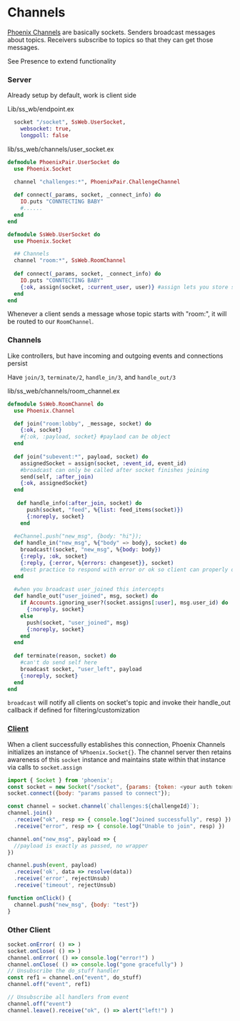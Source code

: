 # Channels

[Phoenix Channels](https://hexdocs.pm/phoenix/channels.html) are basically sockets. Senders broadcast messages about topics. Receivers subscribe to topics so that they can get those messages.

See Presence to extend functionality

### Server

Already setup by default, work is client side

Lib/ss_wb/endpoint.ex

```elixir
  socket "/socket", SsWeb.UserSocket,
    websocket: true,
    longpoll: false
```

lib/ss_web/channels/user_socket.ex

```elixir
defmodule PhoenixPair.UserSocket do
  use Phoenix.Socket

  channel "challenges:*", PhoenixPair.ChallengeChannel
  
  def connect(_params, socket, _connect_info) do
    IO.puts "CONNTECTING BABY"
    #......
  end
end

defmodule SsWeb.UserSocket do
  use Phoenix.Socket

  ## Channels
  channel "room:*", SsWeb.RoomChannel
  
  def connect(_params, socket, _connect_info) do
    IO.puts "CONNTECTING BABY"
    {:ok, assign(socket, :current_user, user)} #assign lets you store state(key-value) to this socket
  end
end
```

Whenever a client sends a message whose topic starts with "room:", it will be routed to our `RoomChannel`.

### Channels

Like controllers, but have incoming and outgoing events and connections persist

Have `join/3`, `terminate/2`, `handle_in/3`, and `handle_out/3`

lib/ss_web/channels/room_channel.ex

```elixir
defmodule SsWeb.RoomChannel do
  use Phoenix.Channel

  def join("room:lobby", _message, socket) do
    {:ok, socket}
    #{:ok, :payload, socket} #paylaod can be object
  end
  
  def join("subevent:*", payload, socket) do
    assignedSocket = assign(socket, :event_id, event_id)
    #broadcast can only be called after socket finishes joining
    send(self, :after_join)
    {:ok, assignedSocket}
  end
  
   def handle_info(:after_join, socket) do
      push(socket, "feed", %{list: feed_items(socket)})
      {:noreply, socket}
    end
  
  #eChannel.push("new_msg", {body: "hi"});
  def handle_in("new_msg", %{"body" => body}, socket) do
    broadcast!(socket, "new_msg", %{body: body})
    {:reply, :ok, socket}
    {:reply, {:error, %{errors: changeset}}, socket)
    #best practice to respond with error or ok so client can properly deal 
  end
  
  #when you broadcast user_joined this intercepts
  def handle_out("user_joined", msg, socket) do
    if Accounts.ignoring_user?(socket.assigns[:user], msg.user_id) do
      {:noreply, socket}
    else
      push(socket, "user_joined", msg)
      {:noreply, socket}
    end
  end
  
  def terminate(reason, socket) do
  	#can't do send self here
    broadcast socket, "user_left", payload
    {:noreply, socket}
  end
end

```

`broadcast` will notify all clients on socket's topic and invoke their handle_out callback if defined for filtering/customization

### [Client](https://hexdocs.pm/phoenix/js/#channelleave)

When a client successfully establishes this connection, Phoenix Channels initializes an instance of `%Phoenix.Socket{}`. The channel server then retains awareness of this `socket` instance and maintains state within that instance via calls to `socket.assign`

```js
import { Socket } from 'phoenix';
const socket = new Socket("/socket", {params: {token: <your auth token>}})
socket.connect({body: "params passed to connect"});

const channel = socket.channel(`challenges:${challengeId}`);
channel.join()
  .receive("ok", resp => { console.log("Joined successfully", resp) })
  .receive("error", resp => { console.log("Unable to join", resp) })

channel.on("new_msg", payload => {
  //payload is exactly as passed, no wrapper
})

channel.push(event, payload)
  .receive('ok', data => resolve(data))
  .receive('error', rejectUnsub)
  .receive('timeout', rejectUnsub)

function onClick() {
  channel.push("new_msg", {body: "test"})
}
```

### Other Client

```js
socket.onError( () => )
socket.onClose( () => )
channel.onError( () => console.log("error!") )
channel.onClose( () => console.log("gone gracefully") )
// Unsubscribe the do_stuff handler
const ref1 = channel.on("event", do_stuff)
channel.off("event", ref1)

// Unsubscribe all handlers from event
channel.off("event")
channel.leave().receive("ok", () => alert("left!") )
```

